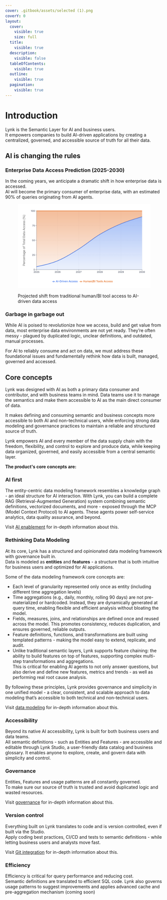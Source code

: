 ```yaml
---
cover: .gitbook/assets/selected (1).png
coverY: 0
layout:
  cover:
    visible: true
    size: full
  title:
    visible: true
  description:
    visible: false
  tableOfContents:
    visible: true
  outline:
    visible: true
  pagination:
    visible: true
---
```


# Introduction

Lynk is the Semantic Layer for AI and business users.\
It empowers companies to build AI-driven applications by creating a centralized, governed, and accessible source of truth for all their data.

## AI is changing the rules

### Enterprise Data Access Prediction (2025-2030)

In the coming years, we anticipate a dramatic shift in how enterprise data is accessed.\
AI will become the primary consumer of enterprise data, with an estimated 90% of queries originating from AI agents.

<figure><img src=".gitbook/assets/image (3).png" alt=""><figcaption><p>Projected shift from traditional human/BI tool access to AI-driven data access</p></figcaption></figure>

### Garbage in garbage out

While AI is poised to revolutionize how we access, build and get value from data, most enterprise data environments are not yet ready. They’re often messy - plagued by duplicated logic, unclear definitions, and outdated, manual processes.&#x20;

For AI to reliably consume and act on data, we must address these foundational issues and fundamentally rethink how data is built, managed, governed and accessed.

## Core concepts

Lynk was designed with AI as both a primary data consumer and contributor, and with business teams in mind. Data teams use it to manage the semantics and make them accessible to AI as the main direct consumer of data.

It makes defining and consuming semantic and business concepts more accessible to both AI and non-technical users, while enforcing strong data modeling and governance practices to maintain a reliable and structured source of truth.

Lynk empowers AI and every member of the data supply chain with the freedom, flexibility, and control to explore and produce data, while keeping data organized, governed, and easily accessible from a central semantic layer.

**The product's core concepts are:**

### **AI first**

The entity-centric data modeling framework resembles a knowledge graph - an ideal structure for AI interaction. With Lynk, you can build a complete RAG (Retrieval-Augmented Generation) system combining semantic definitions, vectorized documents, and more - exposed through the MCP (Model Context Protocol) to AI agents. These agents power self-service analytics, data quality assurance, and beyond.

Visit [AI enablement](reference/ai-agents-enablement.md) for in-depth information about this.

### **Rethinking Data Modeling**&#x20;

At its core, Lynk has a structured and opinionated data modeling framework with governance built in.\
Data is modeled as **entities** and **features** - a structure that is both intuitive for business users and optimized for AI applications.

Some of the data modeling framework core concepts are:

* Each level of granularity represented only once as entity (including different time aggregation levels)
* Time aggregations (e.g., daily, monthly, rolling 90 days) are not pre-materialized or hardcoded. Instead, they are dynamically generated at query time, enabling flexible and efficient analysis without bloating the model.
* Fields, measures, joins, and relationships are defined once and reused across the model. This promotes consistency, reduces duplication, and ensures governed, reliable outputs.
* Feature definitions, functions, and transformations are built using templated patterns - making the model easy to extend, replicate, and audit.
* Unlike traditional semantic layers, Lynk supports feature chaining: the ability to build features on top of features, supporting complex multi-step transformations and aggregations.\
  This is critical for enabling AI agents to not only answer questions, but also derive and define new features, metrics and trends - as well as performing real root cause analysis.

By following these principles, Lynk provides governance and simplicity in one unified model - a clear, consistent, and scalable approach to data modeling that’s accessible to both technical and non-technical users.

Visit [data modeling](reference/data-modeling/) for in-depth information about this.

### **Accessibility**

Beyond its native AI accessibility, Lynk is built for both business users and data teams.\
All semantic definitions - such as Entities and Features _-_ are accessible and editable through Lynk Studio, a user-friendly data catalog and business glossary. It enables anyone to explore, create, and govern data with simplicity and control.

### **Governance**

Entities, Features and usage patterns are all constantly governed.\
To make sure our source of truth is trusted and avoid duplicated logic and wasted resources.

Visit [governance](reference/governance.md) for in-depth information about this.

### **Version control**

Everything built on Lynk translates to code and is version controlled, even if built via the Studio. \
Apply coding best practices, CI/CD and tests to semantic definitions - while letting business users and analysts move fast.

Visit [Git integration](reference/integrations/git.md) for in-depth information about this.

### **Efficiency**

Efficiency is critical for query performance and reducing cost.\
Semantic definitions are translated to efficient SQL code. Lynk also governs usage patterns to suggest improvements and applies advanced cache and pre-aggregation mechanism (coming soon)
